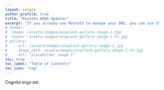 ```yaml
---
layout: single
author_profile: true
title: "Route53 DDNS Updater"
excerpt: "If you already use Route53 to manage your DNS, you can use that script to update a specific hostname with your current IP."
# header:
#  image: /assets/images/unsplash-gallery-image-1.jpg
#  teaser: assets/images/unsplash-gallery-image-1-th.jpg
# gallery:
#   - url: /assets/images/unsplash-gallery-image-1.jpg
#     image_path: assets/images/unsplash-gallery-image-1-th.jpg
#     alt: "placeholder image 1"
toc: true
toc_label: "Table of Contents"
toc_icon: "cog"
---
```


Cognito ergo est.